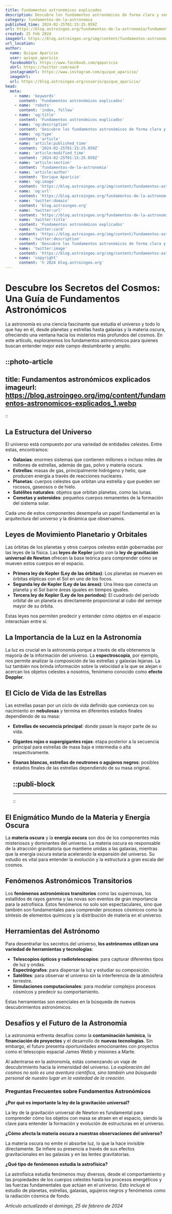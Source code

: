 ```yaml
---
title: Fundamentos astronómicos explicados
description: Descubre los fundamentos astronómicos de forma clara y sencilla. Explora el universo y sus misterios con explicaciones precisas y accesibles.
category: fundamentos-de-la-astronomia
published_time: 2024-02-25T01:15:25.059Z
url: https://blog.astroingeo.org/fundamentos-de-la-astronomia/fundamentos-astronomicos-explicados
created: 25 Feb 2024
imageUrl: https://blog.astroingeo.org/img/content/fundamentos-astronomicos-explicados_1.webp
url_location:
author:
  name: Quique Aparicio
  user: quique_aparicio
  facebookUrl: https://www.facebook.com/qaparicio
  xUrl: https://twitter.com/eac9
  instagramUrl: https://www.instagram.com/quique_aparicio/
  imageUrl: 
  url: https://blog.astroingeo.org/usuario/quique_aparicio/
head:
  meta:
    - name: 'keywords'
      content: 'Fundamentos astronómicos explicados'
    - name: 'robots'
      content: 'index, follow'
    - name: 'og:title'
      content: 'Fundamentos astronómicos explicados'
    - name: 'og:description'
      content: 'Descubre los fundamentos astronómicos de forma clara y sencilla. Explora el universo y sus misterios con explicaciones precisas y accesibles.'
    - name: 'og:type'
      content: 'article'
    - name: 'article:published_time'
      content: '2024-02-25T01:15:25.059Z'
    - name: 'article:modified_time'
      content: '2024-02-25T01:15:25.059Z'
    - name: 'article:section'
      content: 'fundamentos-de-la-astronomia'
    - name: 'article:author'
      content: 'Enrique Aparicio'
    - name: 'og:image'
      content: 'https://blog.astroingeo.org/img/content/fundamentos-astronomicos-explicados_1.webp'
    - name: 'og:url'
      content: 'https://blog.astroingeo.org/fundamentos-de-la-astronomia/fundamentos-astronomicos-explicados'
    - name: 'twitter:domain'
      content: 'blog.astroingeo.org'
    - name: 'twitter:url'
      content: 'https://blog.astroingeo.org/fundamentos-de-la-astronomia/fundamentos-astronomicos-explicados'
    - name: 'twitter:title'
      content: 'Fundamentos astronómicos explicados'
    - name: 'twitter:card'
      content: 'https://blog.astroingeo.org/img/content/fundamentos-astronomicos-explicados_1.webp'
    - name: 'twitter:description'
      content: 'Descubre los fundamentos astronómicos de forma clara y sencilla. Explora el universo y sus misterios con explicaciones precisas y accesibles.'
    - name: 'twitter:image'
      content: 'https://blog.astroingeo.org/img/content/fundamentos-astronomicos-explicados_1.webp'
    - name: 'copyright'
      content: '© 2024 blog.astroingeo.org'
---
```

# Descubre los Secretos del Cosmos: Una Guía de Fundamentos Astronómicos

La astronomía es una ciencia fascinante que estudia el universo y todo lo que hay en él, desde planetas y estrellas hasta galaxias y la materia oscura, ofreciendo una ventana hacia los misterios más profundos del cosmos. En este artículo, exploraremos los fundamentos astronómicos para quienes buscan entender mejor este campo deslumbrante y amplio.


::photo-article
---
title: Fundamentos astronómicos explicados
imageurl: https://blog.astroingeo.org/img/content/fundamentos-astronomicos-explicados_1.webp
---
::



## La Estructura del Universo

El universo está compuesto por una variedad de entidades celestes. Entre estas, encontramos:

- **Galaxias**: enormes sistemas que contienen millones o incluso miles de millones de estrellas, además de gas, polvo y materia oscura.
- **Estrellas**: masas de gas, principalmente hidrógeno y helio, que producen energía a través de reacciones nucleares.
- **Planetas**: cuerpos celestes que orbitan una estrella y que pueden ser rocosos, gaseosos o de hielo.
- **Satélites naturales**: objetos que orbitan planetas, como las lunas.
- **Cometas y asteroides**: pequeños cuerpos remanentes de la formación del sistema solar.
  
Cada uno de estos componentes desempeña un papel fundamental en la arquitectura del universo y la dinámica que observamos.

## Leyes de Movimiento Planetario y Orbitales

Las órbitas de los planetas y otros cuerpos celestes están gobernadas por las leyes de la física. Las **leyes de Kepler** junto con la **ley de gravitación universal de Newton** ofrecen la base teórica para comprender cómo se mueven estos cuerpos en el espacio.

- **Primera ley de Kepler (Ley de las órbitas)**: Los planetas se mueven en órbitas elípticas con el Sol en uno de los focos.
- **Segunda ley de Kepler (Ley de las áreas)**: Una línea que conecta un planeta y el Sol barre áreas iguales en tiempos iguales.
- **Tercera ley de Kepler (Ley de los periodos)**: El cuadrado del período orbital de un planeta es directamente proporcional al cubo del semieje mayor de su órbita.

Estas leyes nos permiten predecir y entender cómo objetos en el espacio interactúan entre sí.

## La Importancia de la Luz en la Astronomía

La luz es crucial en la astronomía porque a través de ella obtenemos la mayoría de la información del universo. La **espectroscopía**, por ejemplo, nos permite analizar la composición de las estrellas y galaxias lejanas. La luz también nos brinda información sobre la velocidad a la que se alejan o acercan los objetos celestes a nosotros, fenómeno conocido como **efecto Doppler**.

## El Ciclo de Vida de las Estrellas

Las estrellas pasan por un ciclo de vida definido que comienza con su nacimiento en **nebulosas** y termina en diferentes estados finales dependiendo de su masa:

- **Estrellas de secuencia principal**: donde pasan la mayor parte de su vida.
- **Gigantes rojas o supergigantes rojas**: etapa posterior a la secuencia principal para estrellas de masa baja e intermedia o alta respectivamente.
- **Enanas blancas, estrellas de neutrones o agujeros negros**: posibles estados finales de las estrellas dependiendo de su masa original.


  ::publi-block
  ---
  ---
  ::
  
  

## El Enigmático Mundo de la Materia y Energía Oscura

La **materia oscura** y la **energía oscura** son dos de los componentes más misteriosos y dominantes del universo. La materia oscura es responsable de la atracción gravitatoria que mantiene unidas a las galaxias, mientras que la energía oscura estaría acelerando la expansión del universo. Su estudio es vital para entender la evolución y la estructura a gran escala del cosmos.

## Fenómenos Astronómicos Transitorios

Los **fenómenos astronómicos transitorios** como las supernovas, los estallidos de rayos gamma y las novas son eventos de gran importancia para la astrofísica. Estos fenómenos no solo son espectaculares, sino que también son fundamentales para comprender procesos cósmicos como la síntesis de elementos químicos y la distribución de materia en el universo.

## Herramientas del Astrónomo

Para desentrañar los secretos del universo, **los astrónomos utilizan una variedad de herramientas y tecnologías**:

- **Telescopios ópticos y radiotelescopios**: para capturar diferentes tipos de luz y ondas.
- **Espectrógrafos**: para dispersar la luz y estudiar su composición.
- **Satélites**: para observar el universo sin la interferencia de la atmósfera terrestre.
- **Simulaciones computacionales**: para modelar complejos procesos cósmicos y predecir su comportamiento.

Estas herramientas son esenciales en la búsqueda de nuevos descubrimientos astronómicos.

## Desafíos y el Futuro de la Astronomía

La astronomía enfrenta desafíos como la **contaminación lumínica**, la **financiación de proyectos** y el desarrollo de **nuevas tecnologías**. Sin embargo, el futuro presenta oportunidades emocionantes con proyectos como el telescopio espacial James Webb y misiones a Marte.

Al adentrarse en la astronomía, estás comenzando un viaje de descubrimiento hacia la inmensidad del universo. *La exploración del cosmos no solo es una aventura científica, sino también una búsqueda personal de nuestro lugar en la vastedad de la creación*.

### Preguntas Frecuentes sobre Fundamentos Astronómicos

**¿Por qué es importante la ley de la gravitación universal?**

La ley de la gravitación universal de Newton es fundamental para comprender cómo los objetos con masa se atraen en el espacio, siendo la clave para entender la formación y evolución de estructuras en el universo.

**¿Cómo afecta la materia oscura a nuestras observaciones del universo?**

La materia oscura no emite ni absorbe luz, lo que la hace invisible directamente. Se infiere su presencia a través de sus efectos gravitacionales en las galaxias y en las lentes gravitatorias.

**¿Qué tipo de fenómenos estudia la astrofísica?**

La astrofísica estudia fenómenos muy diversos, desde el comportamiento y las propiedades de los cuerpos celestes hasta los procesos energéticos y las fuerzas fundamentales que actúan en el universo. Esto incluye el estudio de planetas, estrellas, galaxias, agujeros negros y fenómenos como la radiación cósmica de fondo.

_Artículo actualizado el domingo, 25 de febrero de 2024_